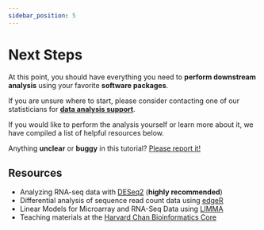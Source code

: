 ```yaml
---
sidebar_position: 5
---
```


# Next Steps

At this point, you should have everything you need to **perform downstream analysis** using your favorite **software packages**.

If you are unsure where to start, please consider contacting one of our statisticians for **[data analysis support](https://support.gedac.org/support/tickets/new)**.

If you would like to perform the analysis yourself or learn more about it, we have compiled a list of helpful resources below.

Anything **unclear** or **buggy** in this tutorial? [Please report it!](https://github.com/CSI-Genomics-and-Data-Analytics-Core/portal-docs/issues)

## Resources

- Analyzing RNA-seq data with [DESeq2](https://bioconductor.org/packages/3.21/bioc/vignettes/DESeq2/inst/doc/DESeq2.html) (**highly recommended**)
- Differential analysis of sequence read count data using [edgeR](https://www.bioconductor.org/packages/devel/bioc/vignettes/edgeR/inst/doc/edgeRUsersGuide.pdf)
- Linear Models for Microarray and RNA-Seq Data using [LIMMA](https://www.bioconductor.org/packages/devel/bioc/vignettes/limma/inst/doc/usersguide.pdf)
- Teaching materials at the [Harvard Chan Bioinformatics Core](https://github.com/hbctraining)
